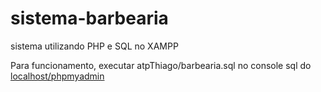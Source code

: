 # sistema-barbearia
sistema utilizando PHP e SQL no XAMPP

Para funcionamento, executar atpThiago/barbearia.sql no console sql do [localhost/phpmyadmin](http://localhost/phpmyadmin)
